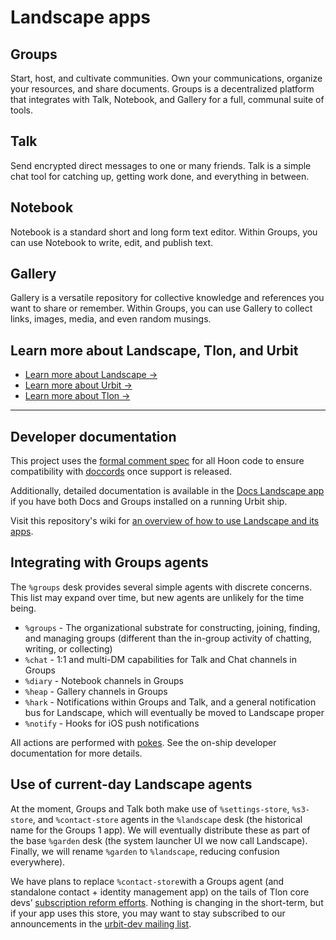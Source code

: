 # Landscape apps

## Groups

Start, host, and cultivate communities. Own your communications, organize your
resources, and share documents. Groups is a decentralized platform that
integrates with Talk, Notebook, and Gallery for a full, communal suite of tools.

## Talk

Send encrypted direct messages to one or many friends. Talk is a simple chat
tool for catching up, getting work done, and everything in between.

## Notebook

Notebook is a standard short and long form text editor. Within Groups, you can
use Notebook to write, edit, and publish text.

## Gallery

Gallery is a versatile repository for collective knowledge and references you
want to share or remember. Within Groups, you can use Gallery to collect links,
images, media, and even random musings.

## Learn more about Landscape, Tlon, and Urbit

- [Learn more about Landscape →](https://tlon.io/product)
- [Learn more about Urbit →](https://urbit.org)
- [Learn more about Tlon →](https://tlon.io)

---

## Developer documentation

This project uses the [formal comment spec](https://developers.urbit.org/reference/hoon/style#comments-and-unparsed-bytes)
for all Hoon code to ensure compatibility with
[doccords](https://github.com/urbit/urbit/pull/5873) once support is released. 

Additionally, detailed documentation is available in the [Docs Landscape
app](https://urbit.org/applications/~pocwet/docs) if you have both Docs and
Groups installed on a running Urbit ship. 

Visit this repository's wiki for [an overview of how to use Landscape and
its apps](https://github.com/tloncorp/landscape-apps/wiki).

## Integrating with Groups agents

The `%groups` desk provides several simple agents with discrete concerns. This
list may expand over time, but new agents are unlikely for the time being.

- `%groups` - The organizational substrate for constructing, joining, finding,
  and managing groups (different than the in-group activity of chatting,
  writing, or collecting)
- `%chat` - 1:1 and multi-DM capabilities for Talk and Chat channels in Groups
- `%diary` - Notebook channels in Groups
- `%heap` - Gallery channels in Groups
- `%hark` - Notifications within Groups and Talk, and a general notification bus
  for Landscape, which will eventually be moved to Landscape proper
- `%notify` - Hooks for iOS push notifications

All actions are performed with 
[pokes](https://developers.urbit.org/reference/glossary/poke). 
See the on-ship developer documentation for more details.

## Use of current-day Landscape agents

At the moment, Groups and Talk both make use of `%settings-store`, `%s3-store`,
and `%contact-store` agents in the `%landscape` desk (the historical name for
the Groups 1 app). We will eventually distribute these as part of the base
`%garden` desk (the system launcher UI we now call Landscape). Finally, we will
rename `%garden` to `%landscape`, reducing confusion everywhere).

We have plans to replace `%contact-store`with a Groups agent (and standalone
contact + identity management app) on the tails of Tlon core devs’ [subscription
reform
efforts](https://gist.github.com/belisarius222/15bcf267689f1dd95e12005bd944608e).
Nothing is changing in the short-term, but if your app uses this store, you may
want to stay subscribed to our announcements in the [urbit-dev mailing
list](https://groups.google.com/a/urbit.org/g/dev).
